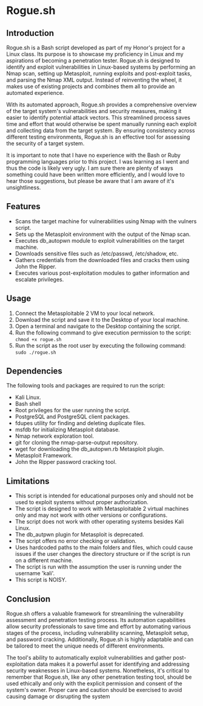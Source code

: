 # Rogue.sh

## Introduction

Rogue.sh is a Bash script developed as part of my Honor's project for a Linux class. Its purpose is to showcase my proficiency in Linux and my aspirations of becoming a penetration tester. Rogue.sh is designed to identify and exploit vulnerabilities in Linux-based systems by performing an Nmap scan, setting up Metasploit, running exploits and post-exploit tasks, and parsing the Nmap XML output. Instead of reinventing the wheel, it makes use of existing projects and combines them all to provide an automated experience.

With its automated approach, Rogue.sh provides a comprehensive overview of the target system's vulnerabilities and security measures, making it easier to identify potential attack vectors. This streamlined process saves time and effort that would otherwise be spent manually running each exploit and collecting data from the target system. By ensuring consistency across different testing environments, Rogue.sh is an effective tool for assessing the security of a target system.

It is important to note that I have no experience with the Bash or Ruby programming languages prior to this project. I was learning as I went and thus the code is likely very ugly. I am sure there are plenty of ways something could have been written more efficiently, and I would love to hear those suggestions, but please be aware that I am aware of it's unsightliness.

## Features

- Scans the target machine for vulnerabilities using Nmap with the vulners script.
- Sets up the Metasploit environment with the output of the Nmap scan.
- Executes db_autopwn module to exploit vulnerabilities on the target machine.
- Downloads sensitive files such as /etc/passwd, /etc/shadow, etc.
- Gathers credentials from the downloaded files and cracks them using John the Ripper.
- Executes various post-exploitation modules to gather information and escalate privileges.

## Usage

1. Connect the Metasploitable 2 VM to your local network.
2. Download the script and save it to the Desktop of your local machine.
3. Open a terminal and navigate to the Desktop containing the script.
4. Run the following command to give execution permission to the script: `chmod +x rogue.sh`
5. Run the script as the root user by executing the following command: `sudo ./rogue.sh`

## Dependencies

The following tools and packages are required to run the script:
- Kali Linux.
- Bash shell 
- Root privileges for the user running the script.
- PostgreSQL and PostgreSQL client packages.
- fdupes utility for finding and deleting duplicate files.
- msfdb for initializing Metasploit database.
- Nmap network exploration tool.
- git for cloning the nmap-parse-output repository.
- wget for downloading the db_autopwn.rb Metasploit plugin.
- Metasploit Framework.
- John the Ripper password cracking tool.

## Limitations

- This script is intended for educational purposes only and should not be used to exploit systems without proper authorization.
- The script is designed to work with Metasploitable 2 virtual machines only and may not work with other versions or configurations.
- The script does not work with other operating systems besides Kali Linux.
- The db_autpwn plugin for Metasploit is deprecated.
- The script offers no error checking or validation.
- Uses hardcoded paths to the main folders and files, which could cause issues if the user changes the directory structure or if the script is run on a different machine.
- The script is run with the assumption the user is running under the username 'kali'.
- This script is NOISY.

## Conclusion

Rogue.sh offers a valuable framework for streamlining the vulnerability assessment and penetration testing process. Its automation capabilities allow security professionals to save time and effort by automating various stages of the process, including vulnerability scanning, Metasploit setup, and password cracking. Additionally, Rogue.sh is highly adaptable and can be tailored to meet the unique needs of different environments.

The tool's ability to automatically exploit vulnerabilities and gather post-exploitation data makes it a powerful asset for identifying and addressing security weaknesses in Linux-based systems. Nonetheless, it's critical to remember that Rogue.sh, like any other penetration testing tool, should be used ethically and only with the explicit permission and consent of the system's owner. Proper care and caution should be exercised to avoid causing damage or disrupting the system
